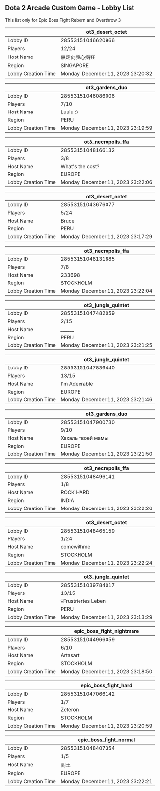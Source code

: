 ## Dota 2 Arcade Custom Game - Lobby List

This list only for Epic Boss Fight Reborn and Overthrow 3

|  | ot3_desert_octet |
| ------ | ------ |
| Lobby ID | 28553151046620966 |
| Players | 12/24 |
| Host Name | 無定向喪心病狂 |
| Region | SINGAPORE |
| Lobby Creation Time | Monday, December 11, 2023 23:20:32 |


|  | ot3_gardens_duo |
| ------ | ------ |
| Lobby ID | 28553151046086006 |
| Players | 7/10 |
| Host Name | Luulu :) |
| Region | PERU |
| Lobby Creation Time | Monday, December 11, 2023 23:19:59 |


|  | ot3_necropolis_ffa |
| ------ | ------ |
| Lobby ID | 28553151048166132 |
| Players | 3/8 |
| Host Name | What's the cost? |
| Region | EUROPE |
| Lobby Creation Time | Monday, December 11, 2023 23:22:06 |


|  | ot3_desert_octet |
| ------ | ------ |
| Lobby ID | 28553151043676077 |
| Players | 5/24 |
| Host Name | Bruce |
| Region | PERU |
| Lobby Creation Time | Monday, December 11, 2023 23:17:29 |


|  | ot3_necropolis_ffa |
| ------ | ------ |
| Lobby ID | 28553151048131885 |
| Players | 7/8 |
| Host Name | 233698 |
| Region | STOCKHOLM |
| Lobby Creation Time | Monday, December 11, 2023 23:22:04 |


|  | ot3_jungle_quintet |
| ------ | ------ |
| Lobby ID | 28553151047482059 |
| Players | 2/15 |
| Host Name | *______* |
| Region | PERU |
| Lobby Creation Time | Monday, December 11, 2023 23:21:25 |


|  | ot3_jungle_quintet |
| ------ | ------ |
| Lobby ID | 28553151047836440 |
| Players | 13/15 |
| Host Name | I'm Adeerable |
| Region | EUROPE |
| Lobby Creation Time | Monday, December 11, 2023 23:21:46 |


|  | ot3_gardens_duo |
| ------ | ------ |
| Lobby ID | 28553151047900730 |
| Players | 9/10 |
| Host Name | Хахаль твоей мамы |
| Region | EUROPE |
| Lobby Creation Time | Monday, December 11, 2023 23:21:50 |


|  | ot3_necropolis_ffa |
| ------ | ------ |
| Lobby ID | 28553151048496141 |
| Players | 1/8 |
| Host Name | ROCK HARD |
| Region | INDIA |
| Lobby Creation Time | Monday, December 11, 2023 23:22:26 |


|  | ot3_desert_octet |
| ------ | ------ |
| Lobby ID | 28553151048465159 |
| Players | 1/24 |
| Host Name | comewithme |
| Region | STOCKHOLM |
| Lobby Creation Time | Monday, December 11, 2023 23:22:24 |


|  | ot3_jungle_quintet |
| ------ | ------ |
| Lobby ID | 28553151039784017 |
| Players | 13/15 |
| Host Name | 💀Frustriertes Leben |
| Region | PERU |
| Lobby Creation Time | Monday, December 11, 2023 23:13:29 |


|  | epic_boss_fight_nightmare |
| ------ | ------ |
| Lobby ID | 28553151044966059 |
| Players | 6/10 |
| Host Name | Artasart |
| Region | STOCKHOLM |
| Lobby Creation Time | Monday, December 11, 2023 23:18:50 |


|  | epic_boss_fight_hard |
| ------ | ------ |
| Lobby ID | 28553151047066142 |
| Players | 1/7 |
| Host Name | Zeteron |
| Region | STOCKHOLM |
| Lobby Creation Time | Monday, December 11, 2023 23:20:59 |


|  | epic_boss_fight_normal |
| ------ | ------ |
| Lobby ID | 28553151048407354 |
| Players | 1/5 |
| Host Name | 阎王 |
| Region | EUROPE |
| Lobby Creation Time | Monday, December 11, 2023 23:22:21 |


